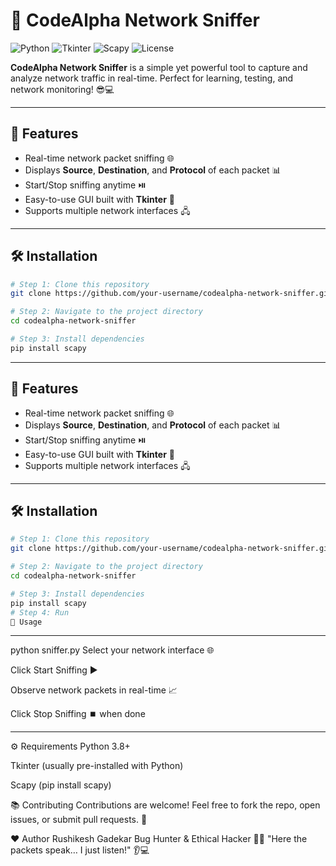 # 🚀 CodeAlpha Network Sniffer

![Python](https://img.shields.io/badge/Python-3.10-blue?logo=python)
![Tkinter](https://img.shields.io/badge/Tkinter-GUI-orange)
![Scapy](https://img.shields.io/badge/Scapy-Networking-green)
![License](https://img.shields.io/badge/License-MIT-lightgrey)

**CodeAlpha Network Sniffer** is a simple yet powerful tool to capture and analyze network traffic in real-time. Perfect for learning, testing, and network monitoring! 😎💻

---

## 🔹 Features
- Real-time network packet sniffing 🌐  
- Displays **Source**, **Destination**, and **Protocol** of each packet 📊  
- Start/Stop sniffing anytime ⏯️  
- Easy-to-use GUI built with **Tkinter** 🎨  
- Supports multiple network interfaces 🖧  

---

## 🛠️ Installation

```bash
# Step 1: Clone this repository
git clone https://github.com/your-username/codealpha-network-sniffer.git

# Step 2: Navigate to the project directory
cd codealpha-network-sniffer

# Step 3: Install dependencies
pip install scapy

```
---
## 🔹 Features
- Real-time network packet sniffing 🌐  
- Displays **Source**, **Destination**, and **Protocol** of each packet 📊  
- Start/Stop sniffing anytime ⏯️  
- Easy-to-use GUI built with **Tkinter** 🎨  
- Supports multiple network interfaces 🖧  

---

## 🛠️ Installation

```bash
# Step 1: Clone this repository
git clone https://github.com/your-username/codealpha-network-sniffer.git

# Step 2: Navigate to the project directory
cd codealpha-network-sniffer

# Step 3: Install dependencies
pip install scapy
# Step 4: Run
🚀 Usage
```
---
python sniffer.py
Select your network interface 🌐

Click Start Sniffing ▶️

Observe network packets in real-time 📈

Click Stop Sniffing ⏹️ when done

---

⚙️ Requirements
Python 3.8+

Tkinter (usually pre-installed with Python)

Scapy (pip install scapy)

📚 Contributing
Contributions are welcome! Feel free to fork the repo, open issues, or submit pull requests. 🙌

❤️ Author
Rushikesh Gadekar
Bug Hunter & Ethical Hacker 🕵️‍♂️
"Here the packets speak… I just listen!" 👂💻
